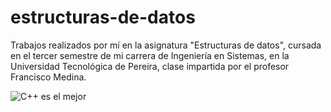 # estructuras-de-datos
 Trabajos realizados por mí en la asignatura "Estructuras de datos", cursada en el tercer semestre de mi carrera de Ingeniería en Sistemas, en la Universidad Tecnológica de Pereira, clase impartida por el profesor Francisco Medina.

 ![C++ es el mejor](https://i.redd.it/xxodzo30yoab1.gif)

